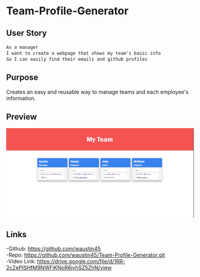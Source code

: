 # Team-Profile-Generator

## User Story

````
As a manager 
I want to create a webpage that shows my team's basic info
So I can easily find their emails and github profiles
````

## Purpose
Creates an easy and reusable way to manage teams and each employee's information.

## Preview 

![alt text](./team-profiler-img.PNG)

## Links 
-Github: https://github.com/waustin45 <br/>
-Repo: https://github.com/waustin45/Team-Profile-Generator.git <br/>
-Video Link: https://drive.google.com/file/d/1RR-2cZePISHfM9NWFiKNoR6jvhSZ5ZhN/view
 
